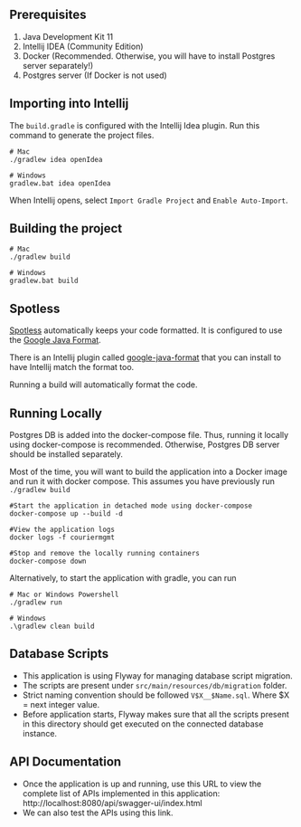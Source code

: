 ## Prerequisites

1. Java Development Kit 11
2. Intellij IDEA (Community Edition)
3. Docker (Recommended. Otherwise, you will have to install Postgres server separately!)
4. Postgres server (If Docker is not used)

## Importing into Intellij

The `build.gradle` is configured with the Intellij Idea plugin. Run this command to generate the project files.

```
# Mac
./gradlew idea openIdea

# Windows
gradlew.bat idea openIdea
```

When Intellij opens, select `Import Gradle Project` and `Enable Auto-Import`.

## Building the project

```
# Mac
./gradlew build

# Windows
gradlew.bat build
```

## Spotless

[Spotless](https://github.com/diffplug/spotless) automatically keeps your code formatted. It is configured to use
the [Google Java Format](https://github.com/google/google-java-format).

There is an Intellij plugin called [google-java-format](https://plugins.jetbrains.com/plugin/8527-google-java-format/)
that you can install to have Intellij match the format too.

Running a build will automatically format the code.

## Running Locally

Postgres DB is added into the docker-compose file. Thus, running it locally using docker-compose is recommended.
Otherwise, Postgres DB server should be installed separately.

Most of the time, you will want to build the application into a Docker image and run it with docker compose. This
assumes you have previously run `./gradlew build`

```
#Start the application in detached mode using docker-compose
docker-compose up --build -d

#View the application logs
docker logs -f couriermgmt

#Stop and remove the locally running containers
docker-compose down
```

Alternatively, to start the application with gradle, you can run

```
# Mac or Windows Powershell
./gradlew run

# Windows
.\gradlew clean build

```

## Database Scripts

- This application is using Flyway for managing database script migration.
- The scripts are present under `src/main/resources/db/migration` folder.
- Strict naming convention should be followed `V$X__$Name.sql`. Where $X = next integer value.
- Before application starts, Flyway makes sure that all the scripts present in this directory should get executed on the
  connected database instance.

## API Documentation
- Once the application is up and running, use this URL to view the complete list of APIs implemented in this application:
  http://localhost:8080/api/swagger-ui/index.html
- We can also test the APIs using this link.